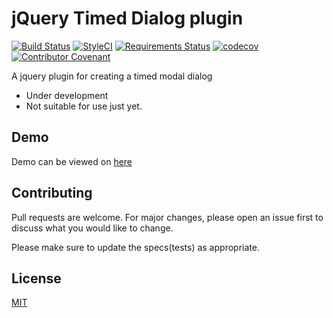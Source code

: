 # jQuery Timed Dialog plugin

[![Build Status](https://travis-ci.com/armino-dev/jquery-timed-dialog.svg?branch=master)](https://travis-ci.com/armino-dev/jquery-timed-dialog) [![StyleCI](https://github.styleci.io/repos/223728463/shield?branch=master)](https://github.styleci.io/repos/223728463) [![Requirements Status](https://requires.io/github/armino-dev/jquery-timed-dialog/requirements.svg?branch=master)](https://requires.io/github/armino-dev/jquery-timed-dialog/requirements/?branch=master) [![codecov](https://codecov.io/gh/armino-dev/jquery-timed-dialog/branch/master/graph/badge.svg)](https://codecov.io/gh/armino-dev/jquery-timed-dialog) [![Contributor Covenant](https://img.shields.io/badge/Contributor%20Covenant-v2.0%20adopted-ff69b4.svg)](CODE_OF_CONDUCT.md)

A jquery plugin for creating a timed modal dialog

* Under development
* Not suitable for use just yet.


## Demo

Demo can be viewed on [here](https://armino-dev.github.io/jquery-timed-dialog/demo/)


## Contributing
Pull requests are welcome. For major changes, please open an issue first to discuss what you would like to change.

Please make sure to update the specs(tests) as appropriate.

## License
[MIT](https://choosealicense.com/licenses/mit/)
